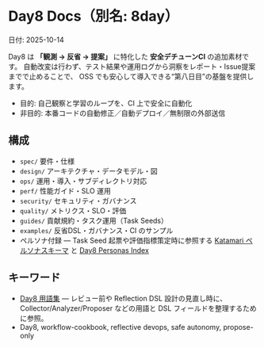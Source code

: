 # Day8 Docs（別名: 8day）
日付: 2025-10-14

Day8 は **「観測 → 反省 → 提案」** に特化した **安全デチューンCI** の追加素材です。
自動改変は行わず、テスト結果や運用ログから洞察をレポート・Issue提案までで止めることで、
OSS でも安心して導入できる“第八日目”の基盤を提供します。

- 目的: 自己観察と学習のループを、CI 上で安全に自動化
- 非目的: 本番コードの自動修正／自動デプロイ／無制限の外部送信

## 構成
- `spec/` 要件・仕様
- `design/` アーキテクチャ・データモデル・図
- `ops/` 運用・導入・サブディレクトリ対応
- `perf/` 性能ガイド・SLO 運用
- `security/` セキュリティ・ガバナンス
- `quality/` メトリクス・SLO・評価
- `guides/` 貢献規約・タスク運用（Task Seeds）
- `examples/` 反省DSL・ガバナンス・CI のサンプル
- ペルソナ付録 — Task Seed 起票や評価指標策定時に参照する [Katamari ペルソナスキーマ](../addenda/C_Persona_Schema.md) と [Day8 Personas Index](../../personas/README.md)

## キーワード
- [Day8 用語集](../addenda/A_Glossary.md) — レビュー前や Reflection DSL 設計の見直し時に、Collector/Analyzer/Proposer などの用語と DSL フィールドを整理するために参照。
- Day8, workflow-cookbook, reflective devops, safe autonomy, propose-only

